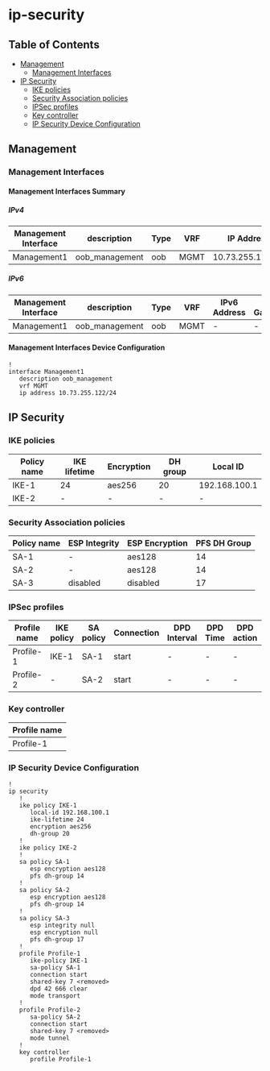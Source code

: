 # ip-security

## Table of Contents

- [Management](#management)
  - [Management Interfaces](#management-interfaces)
- [IP Security](#ip-security)
  - [IKE policies](#ike-policies)
  - [Security Association policies](#security-association-policies)
  - [IPSec profiles](#ipsec-profiles)
  - [Key controller](#key-controller)
  - [IP Security Device Configuration](#ip-security-device-configuration)

## Management

### Management Interfaces

#### Management Interfaces Summary

##### IPv4

| Management Interface | description | Type | VRF | IP Address | Gateway |
| -------------------- | ----------- | ---- | --- | ---------- | ------- |
| Management1 | oob_management | oob | MGMT | 10.73.255.122/24 | 10.73.255.2 |

##### IPv6

| Management Interface | description | Type | VRF | IPv6 Address | IPv6 Gateway |
| -------------------- | ----------- | ---- | --- | ------------ | ------------ |
| Management1 | oob_management | oob | MGMT | - | - |

#### Management Interfaces Device Configuration

```eos
!
interface Management1
   description oob_management
   vrf MGMT
   ip address 10.73.255.122/24
```

## IP Security

### IKE policies

| Policy name | IKE lifetime | Encryption | DH group | Local ID |
| ----------- | ------------ | ---------- | -------- | -------- |
| IKE-1 | 24 | aes256 | 20 | 192.168.100.1 |
| IKE-2 | - | - | - | - |

### Security Association policies

| Policy name | ESP Integrity | ESP Encryption | PFS DH Group |
| ----------- | ------------- | -------------- | ------------ |
| SA-1 | - | aes128 | 14 |
| SA-2 | - | aes128 | 14 |
| SA-3 | disabled | disabled | 17 |

### IPSec profiles

| Profile name | IKE policy | SA policy | Connection | DPD Interval | DPD Time | DPD action | Mode |
| ------------ | ---------- | ----------| ---------- | ------------ | -------- | ---------- | ---- |
| Profile-1 | IKE-1 | SA-1 | start | - | - | - | transport |
| Profile-2 | - | SA-2 | start | - | - | - | tunnel |

### Key controller

| Profile name |
| ------------ |
| Profile-1 |

### IP Security Device Configuration

```eos
!
ip security
   !
   ike policy IKE-1
      local-id 192.168.100.1
      ike-lifetime 24
      encryption aes256
      dh-group 20
   !
   ike policy IKE-2
   !
   sa policy SA-1
      esp encryption aes128
      pfs dh-group 14
   !
   sa policy SA-2
      esp encryption aes128
      pfs dh-group 14
   !
   sa policy SA-3
      esp integrity null
      esp encryption null
      pfs dh-group 17
   !
   profile Profile-1
      ike-policy IKE-1
      sa-policy SA-1
      connection start
      shared-key 7 <removed>
      dpd 42 666 clear
      mode transport
   !
   profile Profile-2
      sa-policy SA-2
      connection start
      shared-key 7 <removed>
      mode tunnel
   !
   key controller
      profile Profile-1
```
